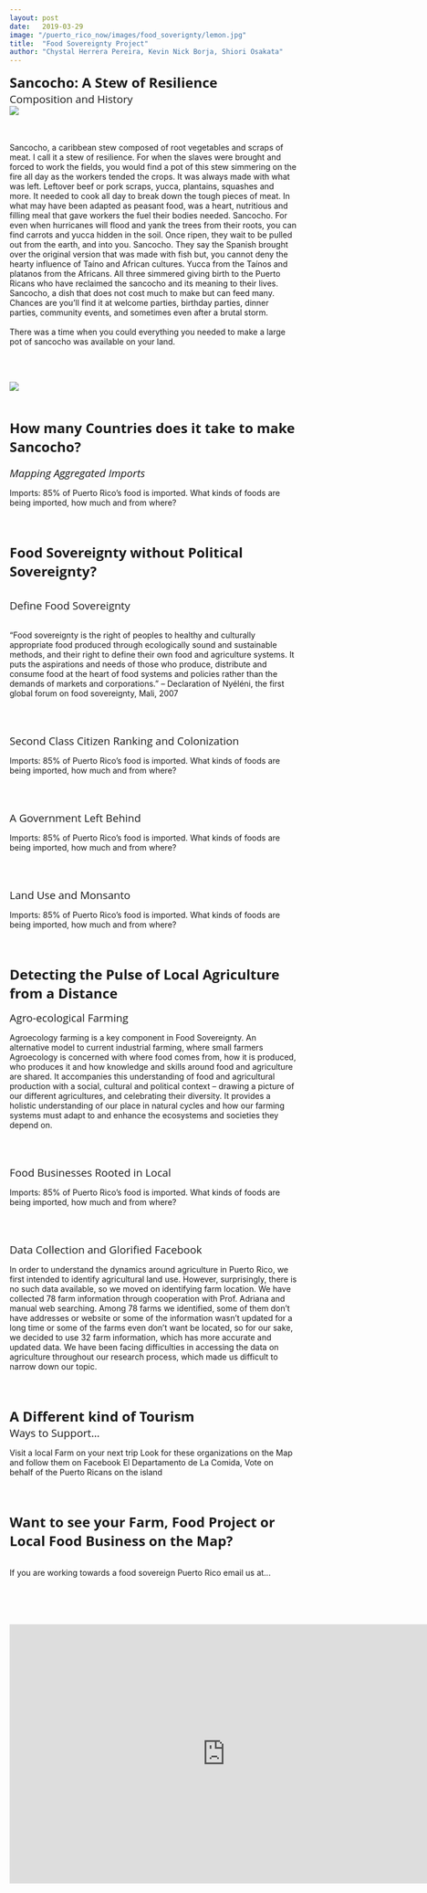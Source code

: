 ```yaml
---
layout: post
date:   2019-03-29
image: "/puerto_rico_now/images/food_soverignty/lemon.jpg"
title:  "Food Sovereignty Project"
author: "Chystal Herrera Pereira, Kevin Nick Borja, Shiori Osakata"
---
```

<span style="font-family:'Open Sans', sans-serif; font-size:18pt;"><b>Sancocho: A Stew of Resilience</b></span>
<br>
<span style="font-family:'Open Sans', sans-serif; font-size:14pt;">Composition and History</span>
<br>
<image src="/puerto_rico_now/images/food_soverignty/Sancocho White.png">
	<br><br><br>
	<p>
	Sancocho, a caribbean stew composed of root vegetables and scraps of meat. I call it a stew of resilience. For when the slaves were brought and forced to work the fields, you would find a pot of this stew simmering on the fire all day as the workers tended the crops. It was always made with what was left. Leftover beef or pork scraps, yucca, plantains, squashes and more. It needed to cook all day to break down the tough pieces of meat. In what may have been adapted as peasant food, was a heart, nutritious and filling meal that gave workers the fuel their bodies needed. Sancocho. For even when hurricanes will flood and yank the trees from their roots, you can find carrots and yucca hidden in the soil. Once ripen, they wait to be pulled out from the earth, and into you. Sancocho. They say the Spanish brought over the original version that was made with fish but, you cannot deny the hearty influence of Taíno and African cultures. Yucca from the Taínos and platanos from the Africans. All three simmered giving birth to the Puerto Ricans who have reclaimed the sancocho and its meaning to their lives. Sancocho, a dish that does not cost much to make but can feed many. Chances are you’ll find it at welcome parties, birthday parties, dinner parties, community events, and sometimes even after a brutal storm. <br><br>There was a time when you could everything you needed to make a large pot of sancocho was available on your land.</p><br><br>

<img src="/puerto_rico_now/images/food_soverignty/Imports-GIF.gif">

<br><br>
<span style="font-family:'Open Sans', sans-serif; font-size:18pt;"><b>How many Countries does it take to make Sancocho?</b></span>
<br><br>
<span style="font-family:'Open Sans', sans-serif; font-size:14pt;"><i>Mapping Aggregated Imports</i></span>
<br>
<p>Imports: 85% of Puerto Rico’s food is imported. What kinds of foods are being imported, how much and from where? </p>
<br><br>

<span style="font-family:'Open Sans', sans-serif; font-size:18pt;"><b>Food Sovereignty without Political Sovereignty?</b></span><br><br>

<span style="font-family:'Open Sans', sans-serif; font-size:14pt;">Define Food Sovereignty</span><br><br>
<p>“Food sovereignty is the right of peoples to healthy and culturally appropriate food produced through ecologically sound and sustainable methods, and their right to define their own food and agriculture systems. It puts the aspirations and needs of those who produce, distribute and consume food at the heart of food systems and policies rather than the demands of markets and corporations.” – Declaration of Nyéléni, the first global forum on food sovereignty, Mali, 2007</p>
<br><br>

<span style="font-family:'Open Sans', sans-serif; font-size:14pt;">Second Class Citizen Ranking and Colonization
</span>
<br>
<p>Imports: 85% of Puerto Rico’s food is imported. What kinds of foods are being imported, how much and from where? </p>
<br><br>

<span style="font-family:'Open Sans', sans-serif; font-size:14pt;">A Government Left Behind</span>
<br>
<p>Imports: 85% of Puerto Rico’s food is imported. What kinds of foods are being imported, how much and from where? </p>
<br><br>

<span style="font-family:'Open Sans', sans-serif; font-size:14pt;">Land Use and Monsanto</span><br>
<p>Imports: 85% of Puerto Rico’s food is imported. What kinds of foods are being imported, how much and from where? </p>
<br><br>


<span style="font-family:'Open Sans', sans-serif; font-size:18pt;"><b>Detecting the Pulse of Local Agriculture from a Distance</b></span><br>

<span style="font-family:'Open Sans', sans-serif; font-size:14pt;">Agro-ecological Farming</span>
<br>
<p>Agroecology farming is a key component in Food Sovereignty. An alternative model to current industrial farming, where small farmers Agroecology is concerned with where food comes from, how it is produced, who produces it and how knowledge and skills around food and agriculture are shared. It accompanies this understanding of food and agricultural production with a social, cultural and political context – drawing a picture of our different agricultures, and celebrating their diversity. It provides a holistic understanding of our place in natural cycles and how our farming systems must adapt to and enhance the ecosystems and societies they depend on.</p>
<br><br>

<span style="font-family:'Open Sans', sans-serif; font-size:14pt;">Food Businesses Rooted in Local</span>
<br>
<p>Imports: 85% of Puerto Rico’s food is imported. What kinds of foods are being imported, how much and from where? </p><br><br>

<span style="font-family:'Open Sans', sans-serif; font-size:14pt;">Data Collection and Glorified Facebook</span>
<br>
<p>In order to understand the dynamics around agriculture in Puerto Rico, we first intended to identify agricultural land use. However, surprisingly, there is no such data available, so we moved on identifying farm location. We have collected 78 farm information through cooperation with Prof. Adriana and manual web searching. Among 78 farms we identified, some of them don’t have addresses or website or some of the information wasn’t updated for a long time or some of the farms even don’t want be located, so for our sake, we decided to use 32 farm information, which has more accurate and updated data. We have been facing difficulties in accessing the data on agriculture throughout our research process, which made us difficult to narrow down our topic. 
</p><br><br>

<span style="font-family:'Open Sans', sans-serif; font-size:18pt;"><b>A Different kind of Tourism</b></span><br>
<span style="font-family:'Open Sans', sans-serif; font-size:14pt;">Ways to Support…</span>
<br>
<p>Visit a local Farm on your next trip Look for these organizations on the Map and follow them on Facebook El Departamento de La Comida, Vote on behalf of the Puerto Ricans on the island</p><br><br>


<span style="font-family:'Open Sans', sans-serif; font-size:18pt;"><b>Want to see your Farm, Food Project or Local Food Business on the Map?</b></span><br>
<br>
<p>If you are working towards a food sovereign Puerto Rico email us at...</p><br><br>
<br>
<br>

<div style="padding:60% 0 0 0;position:relative;"><iframe src="https://shioriosa.github.io/farmmap/" style="position:absolute;top:0;left:0;width:150%;height:150%;" frameborder="0"></iframe></div>
*Farm Profile Map*

